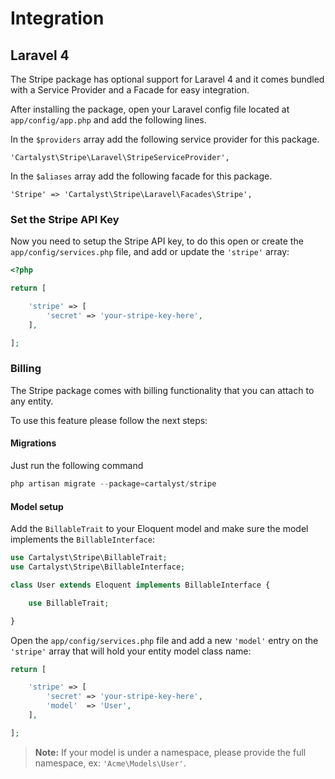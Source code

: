 # Integration

## Laravel 4

The Stripe package has optional support for Laravel 4 and it comes bundled with a Service Provider and a Facade for easy integration.

After installing the package, open your Laravel config file located at `app/config/app.php` and add the following lines.

In the `$providers` array add the following service provider for this package.

	'Cartalyst\Stripe\Laravel\StripeServiceProvider',

In the `$aliases` array add the following facade for this package.

	'Stripe' => 'Cartalyst\Stripe\Laravel\Facades\Stripe',

### Set the Stripe API Key

Now you need to setup the Stripe API key, to do this open or create the `app/config/services.php` file, and add or update the `'stripe'` array:

```php
<?php

return [

	'stripe' => [
		'secret' => 'your-stripe-key-here',
	],

];
```

### Billing

The Stripe package comes with billing functionality that you can attach to any entity.

To use this feature please follow the next steps:

#### Migrations

Just run the following command

```php
php artisan migrate --package=cartalyst/stripe
```

#### Model setup

Add the `BillableTrait` to your Eloquent model and make sure the model implements the `BillableInterface`:

```php
use Cartalyst\Stripe\BillableTrait;
use Cartalyst\Stripe\BillableInterface;

class User extends Eloquent implements BillableInterface {

	use BillableTrait;

}
```

Open the `app/config/services.php` file and add a new `'model'` entry on the `'stripe'` array that will hold your entity model class name:

```php
return [

	'stripe' => [
		'secret' => 'your-stripe-key-here',
		'model'  => 'User',
	],

];
```

> **Note:** If your model is under a namespace, please provide the full namespace, ex: `'Acme\Models\User'`.
